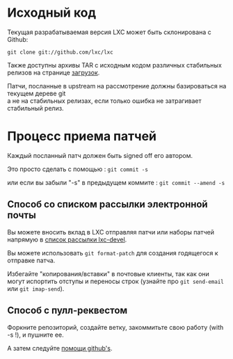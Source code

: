 # Исходный код
Текущая разрабатываемая версия LXC может быть склонирована с Github:

    git clone git://github.com/lxc/lxc

Также доступны архивы TAR с исходным кодом различных стабильных релизов
на странице [загрузок](/lxc/downloads/).

Патчи, посланные в upstream на рассмотрение должны базироваться на текущем дереве git  
а не на стабильных релизах, если только ошибка не затрагивает стабильный релиз.

# Процесс приема патчей
Каждый посланный патч должен быть signed off его автором.

Это просто сделать с помощью : `git commit -s`

или если вы забыли "-s" в предыдущем коммите : `git commit --amend -s`

## Способ со списком рассылки электронной почты
Вы можете вносить вклад в LXC отправляя патчи или наборы патчей напрямую
в [список рассылки lxc-devel](https://lists.linuxcontainers.org/listinfo/lxc-devel).

Вы можете использовать `git format-patch` для создания годящегося к отправке патча.

Избегайте "копирования/вставки" в почтовые клиенты, так как они могут испортить отступы и переносы строк (узнайте про `git send-email` или `git imap-send`).

## Способ с пулл-реквестом
Форкните репозиторий, создайте ветку, закоммитьте свою работу (with -s !), и пушните ее.

А затем следуйте [помощи github's](https://help.github.com/articles/creating-a-pull-request/).